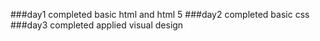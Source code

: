 ###day1
completed basic html and html 5
###day2
completed basic css
###day3
completed applied visual design
